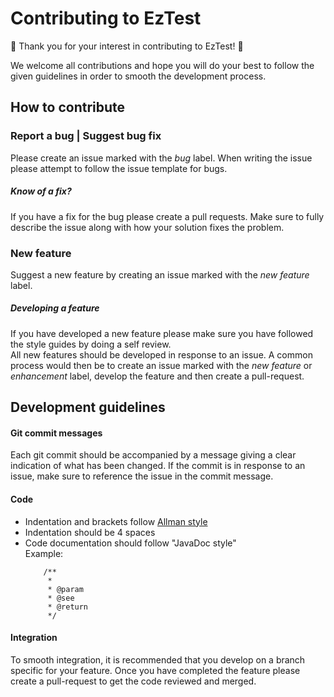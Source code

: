 # Contributing to EzTest
:balloon: Thank you for your interest in contributing to EzTest! :balloon:

We welcome all contributions and hope you will do your best to follow the given guidelines in order to smooth the development process.

## How to contribute
 
### Report a bug | Suggest bug fix

Please create an issue marked with the <i>bug</i> label. When writing the issue please attempt to follow the issue template for bugs.

##### Know of a fix?

If you have a fix for the bug please create a pull requests. Make sure to fully describe the issue along with how your solution fixes the problem.

### New feature

Suggest a new feature by creating an issue marked with the <i>new feature</i> label.

##### Developing a feature

If you have developed a new feature please make sure you have followed the style guides by doing a self review.     
All new features should be developed in response to an issue. A common process would then be to create an issue marked with the 
<i>new feature</i> or <i>enhancement</i> label, develop the feature and then create a pull-request.

## Development guidelines

#### Git commit messages

Each git commit should be accompanied by a message giving a clear indication of what has been changed.
If the commit is in response to an issue, make sure to reference the issue in the commit message.


#### Code 

- Indentation and brackets follow [Allman style](https://en.wikipedia.org/wiki/Indentation_style#Allman_style)
- Indentation should be 4 spaces
- Code documentation should follow "JavaDoc style"             
  Example:              
  ```
      /**
       * 
       * @param 
       * @see 
       * @return 
       */
  ```

#### Integration

To smooth integration, it is recommended that you develop on a branch specific for your feature. Once you have completed the feature please create a pull-request to get the code reviewed and merged.
